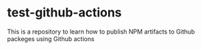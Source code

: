 # test-github-actions
This is a repository to learn how to publish NPM artifacts to Github packeges using Github actions
